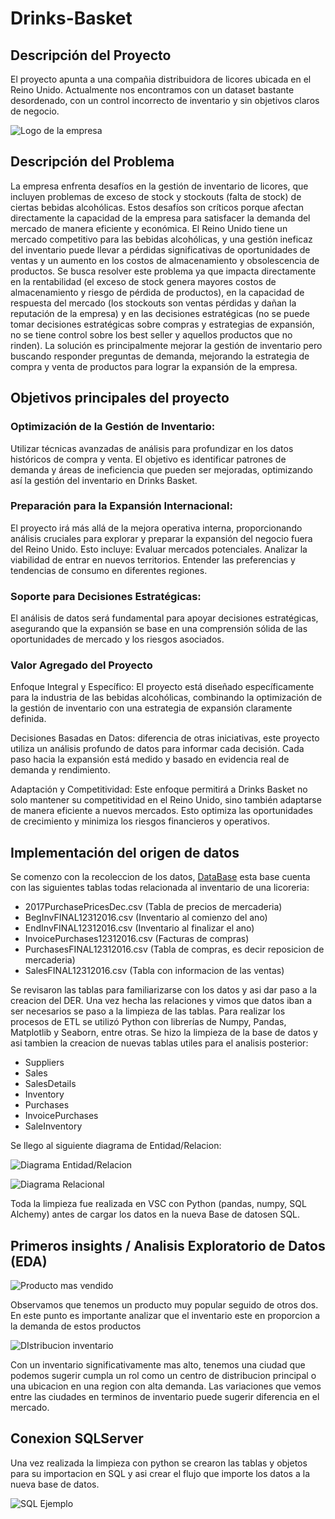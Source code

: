 # Drinks-Basket
## Descripción del Proyecto
El proyecto apunta a una compañia distribuidora de licores ubicada en el Reino Unido. Actualmente nos encontramos con un dataset bastante desordenado, con un control incorrecto de inventario y sin objetivos claros de negocio.

![Logo de la empresa](https://github.com/AleVarela2010/Drinks-Basket/blob/main/images/Portada.jpg)

## Descripción del Problema
La empresa enfrenta desafíos en la gestión de inventario de licores, que incluyen problemas de exceso de stock y stockouts (falta de stock) de ciertas bebidas alcohólicas. Estos desafíos son críticos porque afectan directamente la capacidad de la empresa para satisfacer la demanda del mercado de manera eficiente y económica. 
El Reino Unido tiene un mercado competitivo para las bebidas alcohólicas, y una gestión ineficaz del inventario puede llevar a pérdidas significativas de oportunidades de ventas y un aumento en los costos de almacenamiento y obsolescencia de productos. Se busca resolver este problema ya que impacta directamente en la rentabilidad (el exceso de stock genera mayores costos de almacenamiento y riesgo de pérdida de productos), en la capacidad de respuesta del mercado (los stockouts son ventas pérdidas y dañan la reputación de la empresa) y en las decisiones estratégicas (no se puede tomar decisiones estratégicas sobre compras y estrategias de expansión, no se tiene control sobre los best seller y aquellos productos que no rinden). 
La solución es principalmente mejorar la gestión de inventario pero buscando responder preguntas de demanda, mejorando la estrategia de compra y venta de productos para lograr la expansión de la empresa. 

## Objetivos principales del proyecto
### Optimización de la Gestión de Inventario: 
Utilizar técnicas avanzadas de análisis para profundizar en los datos históricos de compra y venta. El objetivo es identificar patrones de demanda y áreas de ineficiencia que pueden ser mejoradas, optimizando así la gestión del inventario en Drinks Basket.

### Preparación para la Expansión Internacional: 
El proyecto irá más allá de la mejora operativa interna, proporcionando análisis cruciales para explorar y preparar la expansión del negocio fuera del Reino Unido. Esto incluye:
Evaluar mercados potenciales.
Analizar la viabilidad de entrar en nuevos territorios.
Entender las preferencias y tendencias de consumo en diferentes regiones.

### Soporte para Decisiones Estratégicas: 
El análisis de datos será fundamental para apoyar decisiones estratégicas, asegurando que la expansión se base en una comprensión sólida de las oportunidades de mercado y los riesgos asociados.

### Valor Agregado del Proyecto
Enfoque Integral y Específico: 
El proyecto está diseñado específicamente para la industria de las bebidas alcohólicas, combinando la optimización de la gestión de inventario con una estrategia de expansión claramente definida.

Decisiones Basadas en Datos: 
diferencia de otras iniciativas, este proyecto utiliza un análisis profundo de datos para informar cada decisión. Cada paso hacia la expansión está medido y basado en evidencia real de demanda y rendimiento.

Adaptación y Competitividad: 
Este enfoque permitirá a Drinks Basket no solo mantener su competitividad en el Reino Unido, sino también adaptarse de manera eficiente a nuevos mercados. Esto optimiza las oportunidades de crecimiento y minimiza los riesgos financieros y operativos.

## Implementación del origen de datos
Se comenzo con la recoleccion de los datos, [DataBase](https://www.kaggle.com/datasets/bhanupratapbiswas/inventory-analysis-case-study/data) esta base cuenta con las siguientes tablas todas relacionada al inventario de una licoreria:

- 2017PurchasePricesDec.csv (Tabla de precios de mercaderia)
- BegInvFINAL12312016.csv (Inventario al comienzo del ano)
- EndInvFINAL12312016.csv (Inventario al finalizar el ano)
- InvoicePurchases12312016.csv (Facturas de compras)
- PurchasesFINAL12312016.csv (Tabla de compras, es decir reposicion de mercaderia)
- SalesFINAL12312016.csv (Tabla con informacion de las ventas)

Se revisaron las tablas para familiarizarse con los datos y asi dar paso a la creacion del DER. Una vez hecha las relaciones y vimos que datos iban a ser necesarios se paso a la limpieza de las tablas.
Para realizar los procesos de ETL se utilizó Python con librerías de Numpy, Pandas, Matplotlib y Seaborn, entre otras.
Se hizo la limpieza de la base de datos y asi tambien la creacion de nuevas tablas utiles para el analisis posterior:

- Suppliers
- Sales
- SalesDetails
- Inventory
- Purchases
- InvoicePurchases
- SaleInventory

Se llego al siguiente diagrama de Entidad/Relacion:

![Diagrama Entidad/Relacion](https://github.com/AleVarela2010/Drinks-Basket/blob/main/images/Diagrama%20entidad%20relacion1.png)

![Diagrama Relacional](https://github.com/AleVarela2010/Drinks-Basket/raw/main/images/DiagramaRelacional.jpeg)

Toda la limpieza fue realizada en VSC con Python (pandas, numpy, SQL Alchemy) antes de cargar los datos en la nueva Base de datosen SQL.

## Primeros insights / Analisis Exploratorio de Datos (EDA)

 
![Producto mas vendido](https://github.com/AleVarela2010/Drinks-Basket/blob/main/images/Producto%20mas%20vendido.jpg)

Observamos que tenemos un producto muy popular seguido de otros dos. En este punto es importante analizar que el inventario este en proporcion a la demanda
de estos productos

![DIstribucion inventario](https://github.com/AleVarela2010/Drinks-Basket/blob/main/images/StorageTop10.jpg)

Con un inventario significativamente mas alto, tenemos una ciudad que podemos sugerir cumpla un rol como un centro de distribucion principal o una
ubicacion en una region con alta demanda. Las variaciones que vemos entre las ciudades en terminos de inventario puede sugerir diferencia en el mercado.



## Conexion SQLServer 

Una vez realizada la limpieza con python se crearon las tablas y objetos para su importacion en SQL y asi crear el flujo que importe los datos a la nueva base de datos.

![SQL Ejemplo](https://github.com/AleVarela2010/Drinks-Basket/blob/main/images/Tabla%20SQL.jpg)





